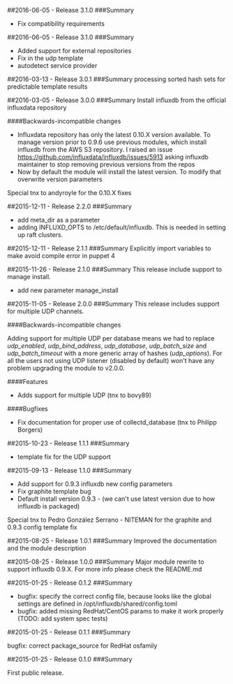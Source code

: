 ##2016-06-05 - Release 3.1.0
###Summary
- Fix compatibility requirements

##2016-06-05 - Release 3.1.0
###Summary
- Added support for external repositories
- Fix in the udp template
- autodetect service provider

##2016-03-13 - Release 3.0.1
###Summary
processing sorted hash sets for predictable template results

##2016-03-05 - Release 3.0.0
###Summary
Install influxdb from the official influxdata repository

####Backwards-incompatible changes

- Influxdata repository has only the latest 0.10.X version available. To manage version prior to 0.9.6 use previous
modules, which install influxdb from the AWS S3 repository. I raised an issue https://github.com/influxdata/influxdb/issues/5913
asking influxdb maintainer to stop removing previous versions from the repos
- Now by default the module will install the latest version. To modify that overwrite version parameters

Special tnx to andyroyle for the 0.10.X fixes

##2015-12-11 - Release 2.2.0
###Summary
- add meta_dir as a parameter
- adding INFLUXD_OPTS to /etc/default/influxdb. This is needed in setting up raft clusters.

##2015-12-11 - Release 2.1.1
###Summary
Explicitly import variables to make avoid compile error in puppet 4

##2015-11-26 - Release 2.1.0
###Summary
This release include support to manage install.
 - add new parameter manage_install

##2015-11-05 - Release 2.0.0
###Summary
This release includes support for multiple UDP channels.

####Backwards-incompatible changes

Adding support for multiple UDP per database means we had to replace *udp_enabled*, *udp_bind_address*,
*udp_database*, *udp_batch_size* and *udp_batch_timeout* with a more generic array of hashes (*udp_options*).
For all the users not using UDP listener (disabled by default) won't have any problem upgrading the module to
v2.0.0.

####Features
- Adds support for multiple UDP (tnx to bovy89)

####Bugfixes
- Fix documentation for proper use of collectd_database (tnx to Philipp Borgers)

##2015-10-23 - Release 1.1.1
###Summary
- template fix for the UDP support

##2015-09-13 - Release 1.1.0
###Summary
- Add support for 0.9.3 influxdb new config parameters
- Fix graphite template bug
- Default install version 0.9.3 - (we can't use latest version due to how influxdb is packaged)

Special tnx to Pedro González Serrano - NITEMAN for the graphite and 0.9.3 config template fix

##2015-08-25 - Release 1.0.1
###Summary
Improved the documentation and the module description

##2015-08-25 - Release 1.0.0
###Summary
Major module rewrite to support influxdb 0.9.X. For more info please check the README.md

##2015-01-25 - Release 0.1.2
###Summary

- bugfix: specify the correct config file, because looks like the global settings
are defined in /opt/influxdb/shared/config.toml
- bugfix: added missing RedHat/CentOS params to make it work properly (TODO: add system spec tests)

##2015-01-25 - Release 0.1.1
###Summary

bugfix: correct package_source for RedHat osfamily

##2015-01-25 - Release 0.1.0
###Summary

First public release.
